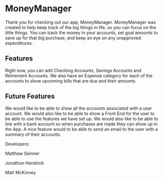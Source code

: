 # MoneyManager

Thank you for checking out our app, MoneyManager. 
MoneyManager was created to help keep track of the big things in life, so you can focus on the little things. 
You can track the money in your accounts, set goal amounts to save up for that big purchase, and keep an eye on any unapproved expenditures. 

## Features
Right now, you can add Checking Accounts, Savings Accounts and Retirement Accounts. We also have an Expense category for each of the accounts to show upcoming bills that are due and their amounts.

## Future Features
We would like to be able to show all the accounts associated with a user account.
We would also like to be able to show a Front End for the user to be able to use the features we have set up.
We would also like to be able to link with a bank account so when purchases are made they can show up in the App.
A nice feature would to be able to send an email to the user with a summary of their accounts.


Developers:

Matthew Skinner

Jonathon Hendrick

Matt McKinney
